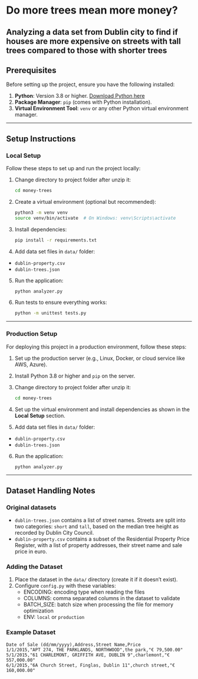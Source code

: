 # Do more trees mean more money?

Analyzing a data set from Dublin city to find if houses are more expensive on streets with tall trees compared to those with shorter trees
---

## Prerequisites

Before setting up the project, ensure you have the following installed:

1. **Python**: Version 3.8 or higher. [Download Python here](https://www.python.org/downloads/)
2. **Package Manager**: `pip` (comes with Python installation).
3. **Virtual Environment Tool**: `venv` or any other Python virtual environment manager.


---

## Setup Instructions

### Local Setup

Follow these steps to set up and run the project locally:

1. Change directory to project folder after unzip it:
    ```bash
    cd money-trees
    ```

2. Create a virtual environment (optional but recommended):
    ```bash
    python3 -m venv venv
    source venv/bin/activate  # On Windows: venv\Scripts\activate
    ```

3. Install dependencies:
    ```bash
    pip install -r requirements.txt
    ```

4. Add data set files in `data/` folder:

* `dublin-property.csv`
* `dublin-trees.json`

5. Run the application:
    ```bash
    python analyzer.py
    ```

6. Run tests to ensure everything works:
    ```bash
    python -m unittest tests.py
    ```

---

### Production Setup

For deploying this project in a production environment, follow these steps:

1. Set up the production server (e.g., Linux, Docker, or cloud service like AWS, Azure).
2. Install Python 3.8 or higher and `pip` on the server.
3. Change directory to project folder after unzip it:
    ```bash
    cd money-trees
    ```

4. Set up the virtual environment and install dependencies as shown in the **Local Setup** section.

5. Add data set files in `data/` folder:

* `dublin-property.csv`
* `dublin-trees.json`

6. Run the application:
    ```bash
    python analyzer.py
    ```

---

## Dataset Handling Notes

### Original datasets
- `dublin-trees.json` contains a list of street names. Streets are split into two categories: `short` and `tall`, based on the median tree height as recorded by Dublin City Council.
- `dublin-property.csv` contains a subset of the Residential Property Price Register, with a list of property addresses, their street name and sale price in euro. 

### Adding the Dataset
1. Place the dataset in the `data/` directory (create it if it doesn’t exist).
2. Configure `config.py` with these variables:
   * ENCODING: encoding type when reading the files
   * COLUMNS: comma separated columns in the dataset to validate
   * BATCH_SIZE: batch size when processing the file for memory optimization
   * ENV: `local` or `production`

### Example Dataset
```csv
Date of Sale (dd/mm/yyyy),Address,Street Name,Price
1/1/2015,"APT 274, THE PARKLANDS, NORTHWOOD",the park,"€ 79,500.00"
5/1/2015,"61 CHARLEMONT, GRIFFITH AVE, DUBLIN 9",charlemont,"€ 557,000.00"
6/1/2015,"6A Church Street, Finglas, Dublin 11",church street,"€ 160,000.00"
```